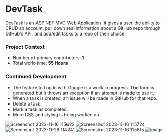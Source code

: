 # DevTask

DevTask is an ASP.NET MVC Web Application, it gives a user the ability to CRUD an account, pull down real information about a GitHub repo through GitHub's API, and add/edit tasks to a repo of their choice. 

### Project Context
* Number of primary contributors: **1**
* Total work-time: **55 Hours**

### Continued Development
* The feature to Log In with Google is a work in progress. The form is generated but it throws an exception if an attempt is made to use it.
* When a task is created, an issue will be made in GitHub for that repo.
* Delete a task.
* Mark a task as completed.
* More CSS and styling is being worked on.


![Screenshot 2023-11-16 115622](https://github.com/jcepriano/DevTask/assets/130601095/b40cef58-5fcd-4c4e-b480-2b2b25c7aa5f)
![Screenshot 2023-11-16 115724](https://github.com/jcepriano/DevTask/assets/130601095/e82c45fa-f642-4f95-9ba0-98c12d5f57b6)
![Screenshot 2023-11-29 114241](https://github.com/jcepriano/DevTask/assets/130601095/23404f2a-b5e7-40f3-a843-611b4bad72bf)
![Screenshot 2023-11-16 115815](https://github.com/jcepriano/DevTask/assets/130601095/b03cf5c3-a1e5-44a5-b011-b058595f1c05)
![image](https://github.com/jcepriano/DevTask/assets/130601095/0ca5f40d-34e8-493b-8f98-bde0144530da)

